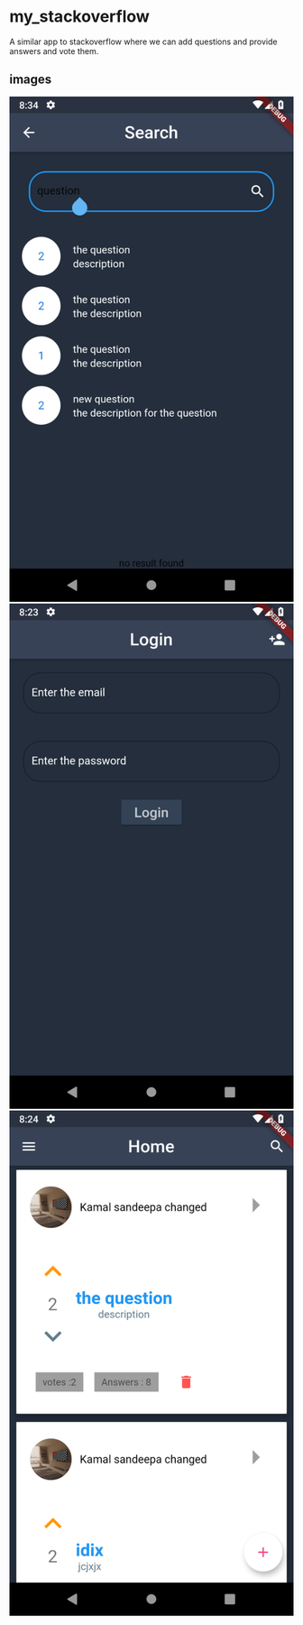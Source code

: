 # my_stackoverflow

A similar app to stackoverflow where we can add questions and provide answers and vote them.

## images

![screen shot](https://github.com/udith-shalinda/My_stackoverflow/blob/master/Screenshot1.png)
![screen shot](https://github.com/udith-shalinda/My_stackoverflow/blob/master/Screenshot2.png)
![screen shot](https://github.com/udith-shalinda/My_stackoverflow/blob/master/Screenshot3.png)
